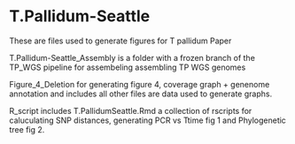 # T.Pallidum-Seattle

These are files used to generate figures for T pallidum Paper

T.Pallidum-Seattle_Assembly is a folder with a frozen branch of the TP_WGS pipeline for assembeling assembling TP WGS genomes

Figure_4_Deletion for generating figure 4, coverage graph + genenome annotation and includes all other files are data used to generate graphs.

R_script includes T.PallidumSeattle.Rmd a collection of rscripts for caluculating SNP distances, generating PCR vs Ttime fig 1 and Phylogenetic tree fig 2.


